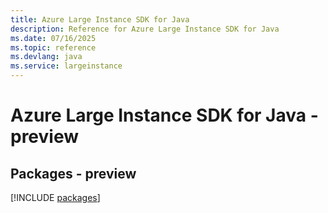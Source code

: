 ```yaml
---
title: Azure Large Instance SDK for Java
description: Reference for Azure Large Instance SDK for Java
ms.date: 07/16/2025
ms.topic: reference
ms.devlang: java
ms.service: largeinstance
---
```

# Azure Large Instance SDK for Java - preview
## Packages - preview
[!INCLUDE [packages](large-instance-index.md)]